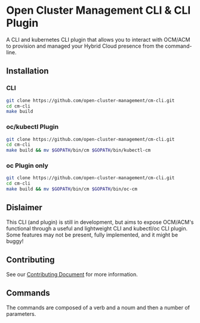 [comment]: # ( Copyright Contributors to the Open Cluster Management project )
# Open Cluster Management CLI & CLI Plugin

A CLI and kubernetes CLI plugin that allows you to interact with OCM/ACM to provision and managed your Hybrid Cloud presence from the command-line.

## Installation

### CLI
```bash
git clone https://github.com/open-cluster-management/cm-cli.git
cd cm-cli
make build
```

### oc/kubectl Plugin


```bash
git clone https://github.com/open-cluster-management/cm-cli.git
cd cm-cli
make build && mv $GOPATH/bin/cm $GOPATH/bin/kubectl-cm
```
### oc Plugin only

```bash
git clone https://github.com/open-cluster-management/cm-cli.git
cd cm-cli
make build && mv $GOPATH/bin/cm $GOPATH/bin/oc-cm
```

## Dislaimer

This CLI (and plugin) is still in development, but aims to expose OCM/ACM's functional through a useful and lightweight CLI and kubectl/oc CLI plugin.  Some features may not be present, fully implemented, and it might be buggy!  

## Contributing

See our [Contributing Document](CONTRIBUTING.md) for more information.  

## Commands

The commands are composed of a verb and a noum and then a number of parameters.


